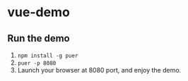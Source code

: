 # vue-demo

## Run the demo

1. `npm install -g puer`
2. `puer -p 8080`
3.  Launch your browser at 8080 port, and enjoy the demo.
